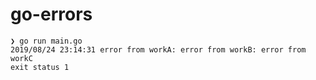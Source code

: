 # go-errors

```
❯ go run main.go
2019/08/24 23:14:31 error from workA: error from workB: error from workC
exit status 1
```
